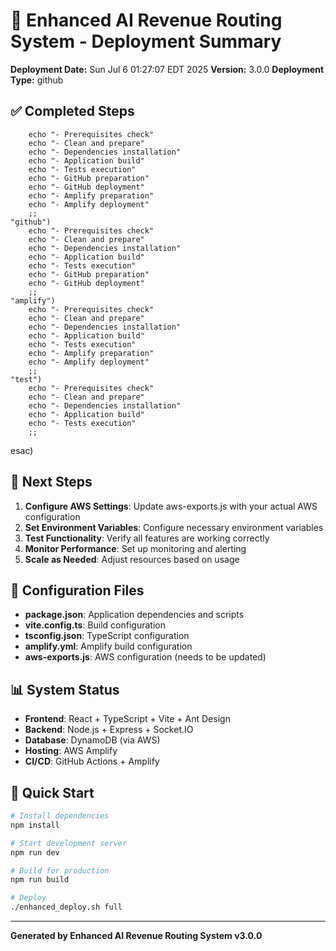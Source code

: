 # 🚀 Enhanced AI Revenue Routing System - Deployment Summary

**Deployment Date:** Sun Jul  6 01:27:07 EDT 2025
**Version:** 3.0.0
**Deployment Type:** github

## ✅ Completed Steps


        echo "- Prerequisites check"
        echo "- Clean and prepare"
        echo "- Dependencies installation"
        echo "- Application build"
        echo "- Tests execution"
        echo "- GitHub preparation"
        echo "- GitHub deployment"
        echo "- Amplify preparation"
        echo "- Amplify deployment"
        ;;
    "github")
        echo "- Prerequisites check"
        echo "- Clean and prepare"
        echo "- Dependencies installation"
        echo "- Application build"
        echo "- Tests execution"
        echo "- GitHub preparation"
        echo "- GitHub deployment"
        ;;
    "amplify")
        echo "- Prerequisites check"
        echo "- Clean and prepare"
        echo "- Dependencies installation"
        echo "- Application build"
        echo "- Tests execution"
        echo "- Amplify preparation"
        echo "- Amplify deployment"
        ;;
    "test")
        echo "- Prerequisites check"
        echo "- Clean and prepare"
        echo "- Dependencies installation"
        echo "- Application build"
        echo "- Tests execution"
        ;;
esac)

## 🎯 Next Steps

1. **Configure AWS Settings**: Update aws-exports.js with your actual AWS configuration
2. **Set Environment Variables**: Configure necessary environment variables
3. **Test Functionality**: Verify all features are working correctly
4. **Monitor Performance**: Set up monitoring and alerting
5. **Scale as Needed**: Adjust resources based on usage

## 🔧 Configuration Files

- **package.json**: Application dependencies and scripts
- **vite.config.ts**: Build configuration
- **tsconfig.json**: TypeScript configuration
- **amplify.yml**: Amplify build configuration
- **aws-exports.js**: AWS configuration (needs to be updated)

## 📊 System Status

- **Frontend**: React + TypeScript + Vite + Ant Design
- **Backend**: Node.js + Express + Socket.IO
- **Database**: DynamoDB (via AWS)
- **Hosting**: AWS Amplify
- **CI/CD**: GitHub Actions + Amplify

## 🚀 Quick Start

```bash
# Install dependencies
npm install

# Start development server
npm run dev

# Build for production
npm run build

# Deploy
./enhanced_deploy.sh full
```

---
**Generated by Enhanced AI Revenue Routing System v3.0.0**
